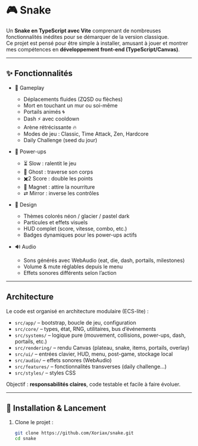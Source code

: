 # 🎮 Snake

Un **Snake en TypeScript avec Vite** comprenant de nombreuses fonctionnalités inédites pour se démarquer de la version classique.  
Ce projet est pensé pour être simple à installer, amusant à jouer et montrer mes compétences en **développement front-end (TypeScript/Canvas)**.

---

## ✨ Fonctionnalités

- 🐍 Gameplay
  - Déplacements fluides (ZQSD ou flèches)
  - Mort en touchant un mur ou soi-même
  - Portails animés 🌀
  - Dash ⚡ avec cooldown
  - Arène rétrécissante 🔥
  - Modes de jeu : Classic, Time Attack, Zen, Hardcore
  - Daily Challenge (seed du jour)

- 🎁 Power-ups
  - ⏳ Slow : ralentit le jeu
  - 👻 Ghost : traverse son corps
  - ✖️2 Score : double les points
  - 🧲 Magnet : attire la nourriture
  - ⇄ Mirror : inverse les contrôles

- 🎨 Design
  - Thèmes colorés néon / glacier / pastel dark
  - Particules et effets visuels
  - HUD complet (score, vitesse, combo, etc.)
  - Badges dynamiques pour les power-ups actifs

- 🔊 Audio
  - Sons générés avec WebAudio (eat, die, dash, portails, milestones)
  - Volume & mute réglables depuis le menu
  - Effets sonores différents selon l’action

---

## Architecture

Le code est organisé en architecture modulaire (ECS-lite) :

- `src/app/` – bootstrap, boucle de jeu, configuration
- `src/core/` – types, état, RNG, utilitaires, bus d’événements
- `src/systems/` – logique pure (mouvement, collisions, power-ups, dash, portails, etc.)
- `src/rendering/` – rendu Canvas (plateau, snake, items, portails, overlay)
- `src/ui/` – entrées clavier, HUD, menu, post-game, stockage local
- `src/audio/` – effets sonores (WebAudio)
- `src/features/` – fonctionnalités transverses (daily challenge…)
- `src/styles/` – styles CSS

Objectif : **responsabilités claires**, code testable et facile à faire évoluer.

---

## 🚀 Installation & Lancement

1. Clone le projet :
   ```bash
   git clone https://github.com/Xoriax/snake.git
   cd snake
